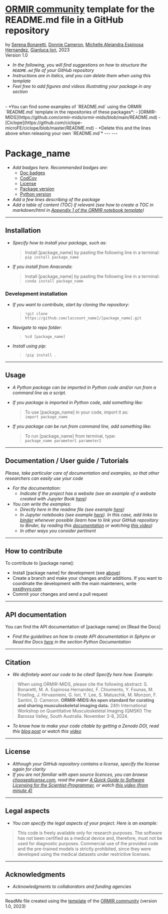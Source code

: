 # [ORMIR community](https://ormircommunity.github.io/) template for the README.md file in a GitHub repository

by [Serena Bonaretti](https://sbonaretti.github.io/), [Donnie Cameron](https://www.linkedin.com/in/donnie-cameron-b76bbb63/?originalSubdomain=uk),  [Michelle Alejandra Espinosa Hernandez](https://www.linkedin.com/in/michelleaespinosah/), [Gianluca Iori](https://github.com/gianthk), 2023  
Version 1.0
<br>
- *In the following, you will find suggestions on how to structure the `README.md` file of your GitHub repository*
- *Instructions are in italics, and you can delete them when using this template*
- *Feel free to add figures and videos illustrating your package in any section*  
<br>
- *You can find some examples of `README.md` using the ORMIR `README.md` template in the repositories of these packages*:
  - [ORMIR-MIDS](https://github.com/ormir-mids/ormir-mids/blob/main/README.md)  
  - [Ciclope](https://github.com/ciclope-microFE/ciclope/blob/master/README.md)    
- *Delete this and the lines above when releasing your own `README.md`*
---
---



# Package_name

- *Add badges here. Recommended badges are*:
  - [Doc badges](https://docs.readthedocs.io/en/stable/badges.html)  
  - [CodCov](hhttps://about.codecov.io/) 
  - [License](https://shields.io/category/license)
  - [Package version](https://shields.io/category/platform-support)
  - [Python version](https://shields.io/category/platform-support) 
- *Add a few lines describing of the package* 
- *Add a table of content (TOC) if relevant (see how to create a TOC in markdown/html in [Appendix 1 of the ORMIR notebook template](https://github.com/ORMIRcommunity/templates/blob/main/ORMIR_nb_template.ipynb))*


---
## Installation

- *Specify how to install your package, such as:*

  > Install [package_name] by pasting the following line in a terminal:   
  > `pip install package_name`

- *If you install from Anaconda*:
   > Install [package_name] by pasting the following line in a terminal:   
   > `conda install package_name`


### Development installation 
- *If you want to contribute, start by cloning the repository*:     
    > `!git clone https://github.com/[account_name]/[package_name].git`  
- *Navigate to repo folder*:
    > `%cd [package_name]`  
    
- *Install using pip*:
    > `!pip install .`
  

--- 
## Usage 

- *A Python package can be imported in Python code and/or run from a command line as a script.*
- *If you package is imported in Python code, add something like:*  

  > To use [package_name] in your code, import it as:  
  > `import package_name`
- *If you package can be run from command line, add something like:*   
  
  > To run [package_name] from terminal, type:   
  >`package_name parameter1 parameter2`


--- 
## Documentation / User guide / Tutorials

*Please, take particular care of documentation and examples, so that other researchers can easily use your code*
- *For the documentation:*
  - *Indicate if the project has a website (see an example of a website created with Jupyter Book [here](https://ormir-mids.github.io/))*
- *You can write the examples*:
  - *Directly here in the readme file (see example [here](https://github.com/gianthk/ciclope))*  
  - *In Jupyter notebooks (see example [here](https://github.com/ormir-mids/ormir-mids/blob/main/README.md)). In this case, add links to [binder](https://mybinder.org/) whenever possible (learn how to link your GitHub repository to Binder, by reading this [documentation](https://mybinder.readthedocs.io/en/latest/introduction.html) or watching [this video](https://www.youtube.com/watch?v=owSGVOov9pQ))*
  - *In other ways you consider pertinent*


---
## How to contribute

To contribute to [package name]:
- Install [package name] for development (see [above](#Development-installation))
- Create a branch and make your changes and/or additions. If you want to coordinate the development with the main mainteners, write xxx@yyy.com
- Commit your changes and send a pull request


---
## API documentation

You can find the API documentation of [package name] on [Read the Docs]
  - *Find the guidelines on how to create API documentation in Sphynx or Read the Docs [here](https://www.ormir.org/guidelines.html) in the section Python Documentation*


---
## Citation
- *We definitely want our code to be cited! Specify here how. Example:* 

> When using ORMIR-MIDS, please cite the following abstract:
> S. Bonaretti, M. A. Espinosa Hernandez, F. Chiumento, Y. Founas, M. Froeling, J. Hirvasniemi, G. Iori, Y. Lee, S. Matuschik, M. Monzon, F. Santini, D. Cameron. **ORMIR-MIDS:An open standard for curating and sharing musculoskeletal imaging data.** 24th International Workshop on Quantitative Musculoskeletal Imaging (QMSKI) The Barossa Valley, South Australia. November 3-8, 2024.
 
- *To know how to make your code citable by getting a Zenodo DOI, read this [blog post](https://docs.github.com/en/repositories/archiving-a-github-repository/referencing-and-citing-content) or watch this [video](https://www.youtube.com/watch?v=gp3D4mf6MHQ)*

---
## License
- *Although your GitHub repository contains a license, specify the license again for clarity*
- *If you are not familiar with open source licences, you can browse [choosealicense.com](https://choosealicense.com/licenses/), read the paper [A Quick Guide to Software Licensing for the Scientist-Programmer](https://doi.org/10.1371/journal.pcbi.1002598), or watch [this video (from minute 4)](https://www.youtube.com/watch?v=GlAnKGBnhFY)*

---

## Legal aspects
- *You can specify the legal aspects of your project. Here is an example:* 

> This code is freely available only for research purposes.
> The software has not been certified as a medical device and, therefore, must not be used for diagnostic purposes.
> Commercial use of the provided code and the pre-trained models is strictly prohibited, since they were developed using the medical datasets under restrictive licenses.

---
## Acknowledgments

- *Acknowledgments to collaborators and funding agencies*


---

ReadMe file created using the [template](https://github.com/ORMIRcommunity/templates/blob/main/ORMIR_readme_template.md) of the [ORMIR community](https://www.ormir.org/) (version 1.0, 2023)